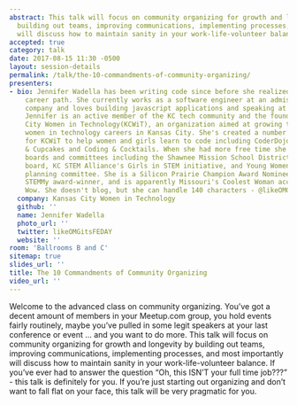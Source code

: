 ```yaml
---
abstract: This talk will focus on community organizing for growth and longevity by
  building out teams, improving communications, implementing processes, and most importantly
  will discuss how to maintain sanity in your work-life-volunteer balance.
accepted: true
category: talk
date: 2017-08-15 11:30 -0500
layout: session-details
permalink: /talk/the-10-commandments-of-community-organizing/
presenters:
- bio: Jennifer Wadella has been writing code since before she realized it was a credible
    career path. She currently works as a software engineer at an admission software
    company and loves building javascript applications and speaking at technical conferences.
    Jennifer is an active member of the KC tech community and the founder of Kansas
    City Women in Technology(KCWiT), an organization aimed at growing the number of
    women in technology careers in Kansas City. She's created a number of programs
    for KCWiT to help women and girls learn to code including CoderDojoKC, Coding
    & Cupcakes and Coding & Cocktails. When she had more free time she sat on several
    boards and committees including the Shawnee Mission School District CTE Advisory
    board, KC STEM Alliance's Girls in STEM initiative, and Young Women in STEM Conference
    planning committee. She is a Silicon Prairie Champion Award Nominee, Rising Trendsetter
    STEMMy award-winner, and is apparently Missouri's Coolest Woman according to Pure
    Wow. She doesn't blog, but she can handle 140 characters - @likeOMGitsFEDAY
  company: Kansas City Women in Technology
  github: ''
  name: Jennifer Wadella
  photo_url: ''
  twitter: likeOMGitsFEDAY
  website: ''
room: 'Ballrooms B and C'
sitemap: true
slides_url: ''
title: The 10 Commandments of Community Organizing
video_url: ''
---
```


Welcome to the advanced class on community organizing. You’ve got a decent amount of members in your Meetup.com group, you hold events fairly routinely, maybe you’ve pulled in some legit speakers at your last conference or event ... and you want to do more. This talk will focus on community organizing for growth and longevity by building out teams, improving communications, implementing processes, and most importantly will discuss how to maintain sanity in your work-life-volunteer balance. If you’ve ever had to answer the question “Oh, this ISN’T your full time job???” - this talk is definitely for you. If you’re just starting out organizing and don’t want to fall flat on your face, this talk will be very pragmatic for you.
